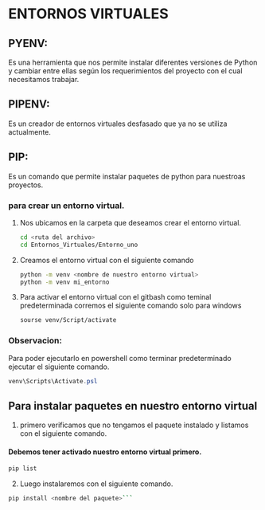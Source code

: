 # ENTORNOS VIRTUALES
## PYENV:
Es una herramienta que nos permite instalar diferentes versiones de Python y cambiar entre ellas según los requerimientos del proyecto con el cual necesitamos trabajar.
## PIPENV: 
Es un creador de entornos virtuales desfasado que ya no se utiliza actualmente.
## PIP:
Es un comando que permite instalar paquetes de python para nuestroas proyectos.
### para crear un entorno virtual.
1. Nos ubicamos en la carpeta que deseamos crear el entorno virtual. 
   ```bash
   cd <ruta del archivo>
   cd Entornos_Virtuales/Entorno_uno
   ```
2. Creamos el entorno virtual con el siguiente comando 
   ```bash
   python -m venv <nombre de nuestro entorno virtual>
   python -m venv mi_entorno
   ```
3. Para activar el entorno virtual con el gitbash como teminal predeterminada corremos el siguiente comando solo para windows
   ```bash
   sourse venv/Script/activate
   ```
### Observacion:
Para poder ejecutarlo en powershell como terminar predeterminado ejecutar el siguiente comando.
```powershell
venv\Scripts\Activate.psl
```
## Para instalar paquetes en nuestro entorno virtual
1. primero verificamos que no tengamos el paquete instalado y listamos con el siguiente comando.
#### Debemos tener activado nuestro entorno virtual primero.
```bash
pip list
```
2. Luego instalaremos con el siguiente comando.
```bash
pip install <nombre del paquete>```
